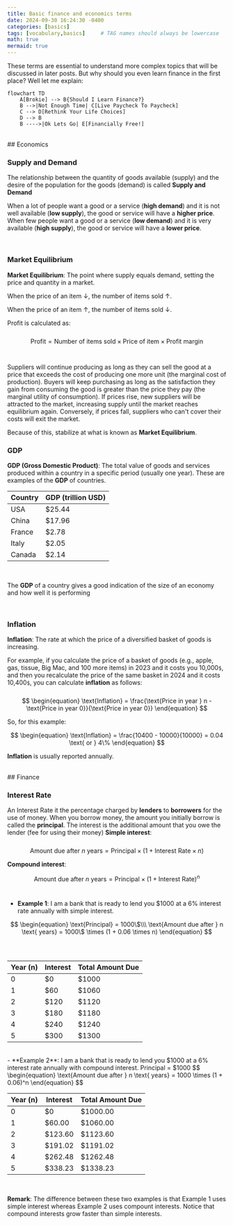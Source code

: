 ```yaml
---
title: Basic finance and economics terms
date: 2024-09-30 16:24:30 -0400
categories: [basics]
tags: [vocabulary,basics]     # TAG names should always be lowercase
math: true
mermaid: true
---
```


These terms are essential to understand more complex topics that will be discussed in later posts. But why should you even learn finance in the first place? Well let me explain:
```mermaid
flowchart TD
    A[Brokie] --> B{Should I Learn Finance?}
    B -->|Not Enough Time| C[Live Paycheck To Paycheck]
    C --> D[Rethink Your Life Choices]
    D --> B
    B ---->|Ok Lets Go| E[Financially Free!]
```
<br>
## Economics  


<br>

### Supply and Demand
The relationship between the quantity of goods available (supply) and the desire of the population for the goods (demand) is called **Supply and Demand**

When a lot of people want a good or a service (**high demand**) and it is not well available (**low supply**), the good or service will have a **higher price**.
When few people want a good or a service (**low demand**) and it is very available (**high supply**), the good or service will have a **lower price**.

<br>

### Market Equilibrium
**Market Equilibrium**: The point where supply equals demand, setting the price and quantity in a market.


  When the price of an item $\downarrow$, the number of items sold $\uparrow$.

  When the price of an item $\uparrow$, the number of items sold $\downarrow$.  


  Profit is calculated as:  
<br>
  $$
  \begin{equation}
  \text{Profit} = \text{Number of items sold} \times \text{Price of item} \times \text{Profit margin}
  \end{equation}
  $$  
<br>
  Suppliers will continue producing as long as they can sell the good at a price that exceeds the cost of producing one more unit (the marginal cost of production). Buyers will keep purchasing as long as the satisfaction they gain from consuming the good is greater than the price they pay (the marginal utility of consumption). If prices rise, new suppliers will be attracted to the market, increasing supply until the market reaches equilibrium again. Conversely, if prices fall, suppliers who can't cover their costs will exit the market.

  Because of this,  stabilize at what is known as **Market Equilibrium**.
<br>

### GDP

**GDP (Gross Domestic Product)**: The total value of goods and services produced within a country in a specific period (usually one year). These are examples of the **GDP** of countries.
<br>

| Country    | GDP (trillion USD) |
| -------- | ------- |
| USA  | $25.44    |
| China    | $17.96    |
| France    | $2.78    |
| Italy    | $2.05    |
| Canada | $2.14     |

<br>

The **GDP** of a country gives a good indication of the size of an economy and how well it is performing

<br>

### Inflation
**Inflation**: The rate at which the price of a diversified basket of goods is increasing.

  For example, if you calculate the price of a basket of goods (e.g., apple, gas, tissue, Big Mac, and 100 more items) in 2023 and it costs you 10,000`$`, and then you recalculate the price of the same basket in 2024 and it costs 10,400`$`, you can calculate **inflation** as follows:  
  <br>
  $$
  \begin{equation}
  \text{Inflation} = \frac{\text{Price in year } n - \text{Price in year 0}}{\text{Price in year 0}} 
  \end{equation}
  $$  

  So, for this example:  

  $$
  \begin{equation}
  \text{Inflation} = \frac{10400 - 10000}{10000} = 0.04 \text{ or } 4\%
  \end{equation}
  $$  

  **Inflation** is usually reported annually.

<br>
## Finance

### Interest Rate
An Interest Rate it the percentage charged by **lenders** to **borrowers** for the use of money. When you borrow money, the amount you initially borrow is called the **principal**. The interest is the additional amount that you owe the lender (fee for using their money)
**Simple interest**:  
<br>
$$
\begin{equation}
\text{Amount due after } n \text{ years} = \text{Principal} \times (1 + \text{Interest Rate} \times n)
\end{equation}
$$  

**Compound interest**: 
 
$$
\begin{equation}
\text{Amount due after } n \text{ years} = \text{Principal} \times (1 + \text{Interest Rate})^n
\end{equation}
$$
<br>
- **Example 1**: I am a bank that is ready to lend you $1000 at a 6% interest rate annually with simple interest.<br>


$$
\begin{equation}
\text{Principal} = 1000\$\\\
\text{Amount due after } n \text{ years} = 1000\$ \times (1 + 0.06 \times n)
\end{equation}
$$  
<br>

| Year (n) | Interest | Total Amount Due |
|----------|----------|------------------|
| 0        | $0       | $1000            |
| 1        | $60      | $1060            |
| 2        | $120     | $1120            |
| 3        | $180     | $1180            |
| 4        | $240     | $1240            |
| 5        | $300     | $1300            |

<br>
- **Example 2**: I am a bank that is ready to lend you $1000 at a 6% interest rate annually with compound interest.
Principal = $1000  
$$
\begin{equation}
\text{Amount due after } n \text{ years} = 1000 \times (1 + 0.06)^n
\end{equation}
$$  
<br>

| Year (n) | Interest | Total Amount Due |
|----------|----------|-------------------|
| 0        | $0       | $1000.00          |
| 1        | $60.00   | $1060.00          |
| 2        | $123.60  | $1123.60          |
| 3        | $191.02  | $1191.02          |
| 4        | $262.48  | $1262.48          |
| 5        | $338.23  | $1338.23          |

<br>

**Remark**: The difference between these two examples is that Example 1 uses simple interest whereas Example 2 uses compount interests. Notice that compound interests grow faster than simple interests.
